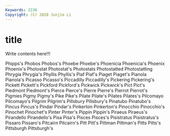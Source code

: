 ```yaml
---
Keywords: 2236
Copyright: (C) 2020 Junjie Li
---
```


# title

Write contents here!!!
 
Phipps's 
Phobos 
Phobos's 
Phoebe 
Phoebe's 
Phoenicia 
Phoenicia's 
Phoenix
Phoenix's 
Photostat 
Photostat's 
Photostats 
Photostatted 
Photostatting 
Phrygia 
Phrygia's 
Phyllis 
Phyllis's
Piaf 
Piaf's 
Piaget 
Piaget's 
Pianola 
Pianola's 
Picasso 
Picasso's 
Piccadilly 
Piccadilly's
Pickering 
Pickering's 
Pickett 
Pickett's 
Pickford 
Pickford's 
Pickwick 
Pickwick's 
Pict 
Pict's
Piedmont 
Piedmont's 
Pierce 
Pierce's 
Pierre 
Pierre's 
Pierrot 
Pierrot's 
Pigmies 
Pigmy
Pigmy's 
Pike 
Pike's 
Pilate 
Pilate's 
Pilates 
Pilates's 
Pilcomayo 
Pilcomayo's 
Pilgrim
Pilgrim's 
Pillsbury 
Pillsbury's 
Pinatubo 
Pinatubo's 
Pincus 
Pincus's 
Pindar 
Pindar's 
Pinkerton
Pinkerton's 
Pinocchio 
Pinocchio's 
Pinochet 
Pinochet's 
Pinter 
Pinter's 
Pippin 
Pippin's 
Piraeus
Piraeus's 
Pirandello 
Pirandello's 
Pisa 
Pisa's 
Pisces 
Pisces's 
Pisistratus 
Pisistratus's 
Pissaro
Pissaro's 
Pitcairn 
Pitcairn's 
Pitt 
Pitt's 
Pittman 
Pittman's 
Pitts 
Pitts's 
Pittsburgh
Pittsburgh's 

